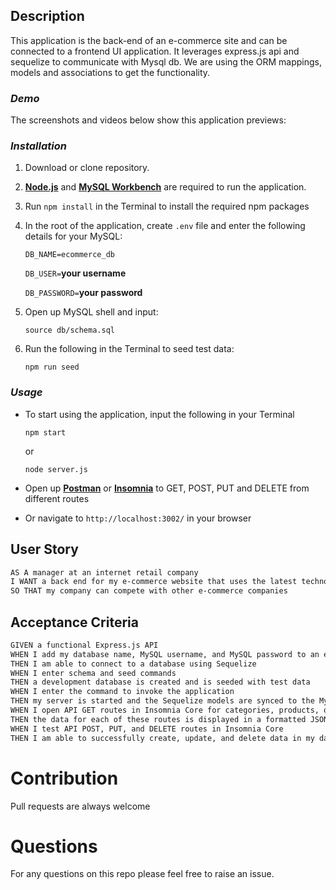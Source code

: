 

## Description

This application is the back-end of an e-commerce site and can be connected to a frontend UI application. It leverages express.js api and sequelize to communicate with Mysql db. We are using the ORM mappings, models and associations to get the functionality.




### _Demo_

The screenshots and videos below show this application previews:


### _Installation_

1. Download or clone repository.
2. [**Node.js**](https://nodejs.org/en/about/) and [**MySQL Workbench**](https://dev.mysql.com/doc/workbench/en/) are required to run the application.
3. Run `npm install` in the Terminal to install the required npm packages
4. In the root of the application, create `.env` file and enter the following details for your MySQL:

   `DB_NAME=ecommerce_db`

   `DB_USER=`**your username**

   `DB_PASSWORD=`**your password**

5. Open up MySQL shell and input:

   `source db/schema.sql`

6. Run the following in the Terminal to seed test data:

   `npm run seed`

### _Usage_

- To start using the application, input the following in your Terminal

  `npm start`

  or

  `node server.js`

- Open up [**Postman**](https://www.postman.com/) or [**Insomnia**](https://insomnia.rest/) to GET, POST, PUT and DELETE from different routes

- Or navigate to `http://localhost:3002/` in your browser

## User Story

```md
AS A manager at an internet retail company
I WANT a back end for my e-commerce website that uses the latest technologies
SO THAT my company can compete with other e-commerce companies
```

## Acceptance Criteria

```md
GIVEN a functional Express.js API
WHEN I add my database name, MySQL username, and MySQL password to an environment variable file
THEN I am able to connect to a database using Sequelize
WHEN I enter schema and seed commands
THEN a development database is created and is seeded with test data
WHEN I enter the command to invoke the application
THEN my server is started and the Sequelize models are synced to the MySQL database
WHEN I open API GET routes in Insomnia Core for categories, products, or tags
THEN the data for each of these routes is displayed in a formatted JSON
WHEN I test API POST, PUT, and DELETE routes in Insomnia Core
THEN I am able to successfully create, update, and delete data in my database
```
# Contribution
  Pull requests are always welcome

# Questions
 For any questions on this repo please feel free to raise an issue.    

